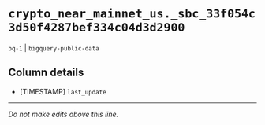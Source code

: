 # `crypto_near_mainnet_us._sbc_33f054c3d50f4287bef334c04d3d2900`
`bq-1` | `bigquery-public-data`

## Column details
* [TIMESTAMP] `last_update`

-------------------------------------------------------------------------------
*Do not make edits above this line.*
